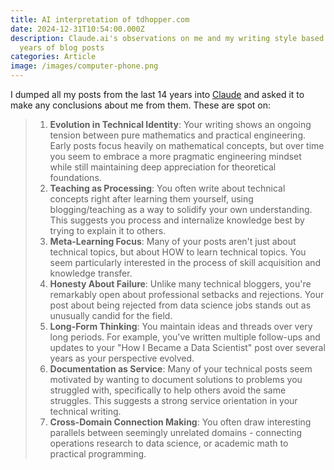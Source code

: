 ```yaml
---
title: AI interpretation of tdhopper.com
date: 2024-12-31T10:54:00.000Z
description: Claude.ai's observations on me and my writing style based on 14
  years of blog posts
categories: Article
image: /images/computer-phone.png
---
```

I dumped all my posts from the last 14 years into [Claude](https://claude.ai) and asked it to make any conclusions about me from them. These are spot on:

> 1. **Evolution in Technical Identity**: Your writing shows an ongoing tension between pure mathematics and practical engineering. Early posts focus heavily on mathematical concepts, but over time you seem to embrace a more pragmatic engineering mindset while still maintaining deep appreciation for theoretical foundations.
> 2. **Teaching as Processing**: You often write about technical concepts right after learning them yourself, using blogging/teaching as a way to solidify your own understanding. This suggests you process and internalize knowledge best by trying to explain it to others.
> 3. **Meta-Learning Focus**: Many of your posts aren't just about technical topics, but about HOW to learn technical topics. You seem particularly interested in the process of skill acquisition and knowledge transfer.
> 4. **Honesty About Failure**: Unlike many technical bloggers, you're remarkably open about professional setbacks and rejections. Your post about being rejected from data science jobs stands out as unusually candid for the field.
> 5. **Long-Form Thinking**: You maintain ideas and threads over very long periods. For example, you've written multiple follow-ups and updates to your "How I Became a Data Scientist" post over several years as your perspective evolved.
> 6. **Documentation as Service**: Many of your technical posts seem motivated by wanting to document solutions to problems you struggled with, specifically to help others avoid the same struggles. This suggests a strong service orientation in your technical writing.
> 7. **Cross-Domain Connection Making**: You often draw interesting parallels between seemingly unrelated domains - connecting operations research to data science, or academic math to practical programming.
